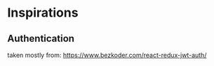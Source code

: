 # Inspirations

## Authentication

taken mostly from: <https://www.bezkoder.com/react-redux-jwt-auth/>
